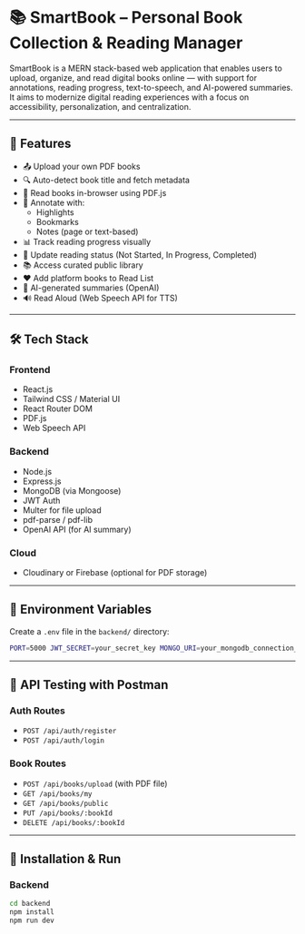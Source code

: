 # 📚 SmartBook – Personal Book Collection & Reading Manager

SmartBook is a MERN stack-based web application that enables users to upload, organize, and read digital books online — with support for annotations, reading progress, text-to-speech, and AI-powered summaries. It aims to modernize digital reading experiences with a focus on accessibility, personalization, and centralization.

---

## 🚀 Features

- 📤 Upload your own PDF books
- 🔍 Auto-detect book title and fetch metadata
- 📖 Read books in-browser using PDF.js
- 📝 Annotate with:
  - Highlights
  - Bookmarks
  - Notes (page or text-based)
- 📊 Track reading progress visually
- 🔄 Update reading status (Not Started, In Progress, Completed)
- 📚 Access curated public library
- ❤️ Add platform books to Read List
- 🧠 AI-generated summaries (OpenAI)
- 🔊 Read Aloud (Web Speech API for TTS)

---

## 🛠 Tech Stack

### Frontend
- React.js
- Tailwind CSS / Material UI
- React Router DOM
- PDF.js
- Web Speech API

### Backend
- Node.js
- Express.js
- MongoDB (via Mongoose)
- JWT Auth
- Multer for file upload
- pdf-parse / pdf-lib
- OpenAI API (for AI summary)

### Cloud
- Cloudinary or Firebase (optional for PDF storage)

---


## 🔐 Environment Variables

Create a `.env` file in the `backend/` directory:
```bash
PORT=5000 JWT_SECRET=your_secret_key MONGO_URI=your_mongodb_connection_string
```
---

## 🧪 API Testing with Postman

### Auth Routes
- `POST /api/auth/register`
- `POST /api/auth/login`

### Book Routes
- `POST /api/books/upload` (with PDF file)
- `GET /api/books/my`
- `GET /api/books/public`
- `PUT /api/books/:bookId`
- `DELETE /api/books/:bookId`

---

## 🧰 Installation & Run

### Backend

```bash
cd backend
npm install
npm run dev
```


